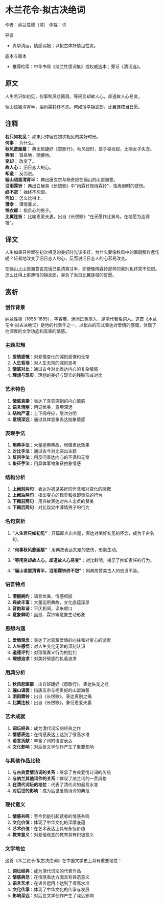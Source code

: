 <!--
 * @Author: ylmzfun ylmzfun@163.com
 * @Date: 2025-10-04 07:38:51
 * @LastEditors: ylmzfun ylmzfun@163.com
 * @LastEditTime: 2025-10-04 07:38:51
 * @FilePath: /Users/ylmzfun/Documents/study/note/poetry/诗词/明清/木兰花令·拟古决绝词.md
 * @Description: 古文辞章汇编 - 传承中华文化经典
-->
# 木兰花令·拟古决绝词

作者：纳兰性德（清）
体裁：词

导言
- 真挚清丽，情感深婉；以拟古体抒情见性灵。

底本与版本
- 推荐检索：中华书局《纳兰性德词集》或权威选本；旁证《清词选》。

## 原文

人生若只如初见，何事秋风悲画扇。等闲变却故人心，却道故人心易变。

骊山语罢清宵半，泪雨霖铃终不怨。何如薄幸锦衣郎，比翼连枝当日愿。

## 注释

**若只如初见：** 如果只停留在初次相见的美好时光。  
**何事：** 为什么。  
**秋风悲画扇：** 典出班婕妤《怨歌行》，秋风起时，扇子被收起，比喻女子失宠。  
**等闲：** 轻易地，随便地。  
**变却：** 改变了。  
**故人心：** 旧日恋人的心。  
**却道：** 反而说。  
**骊山语罢清宵半：** 典出唐玄宗与杨贵妃在骊山的山盟海誓。  
**泪雨霖铃：** 典出白居易《长恨歌》中"雨霖铃夜雨霖铃"，指离别时的悲伤。  
**终不怨：** 始终不怨恨。  
**何如：** 怎么比得上。  
**薄幸：** 薄情寡义。  
**锦衣郎：** 指负心的男子。  
**比翼连枝：** 比喻恩爱夫妻，出自《长恨歌》"在天愿作比翼鸟，在地愿为连理枝"。

## 译文

人生如果只停留在初次相见的美好时光该多好，为什么要像秋风中的画扇那样悲伤呢？轻易地改变了旧日恋人的心，反而说旧日恋人的心容易改变。

在骊山上山盟海誓说完话已是清宵过半，即使像雨霖铃那样的离别也终究不怨恨。怎么比得上那薄情的锦衣郎，辜负了当日比翼连枝的誓愿。

## 赏析

### 创作背景

纳兰性德（1655-1685），字容若，满洲正黄旗人，是清代著名词人。这首《木兰花令·拟古决绝词》是他的代表作之一，以拟古的形式表达对爱情的感慨，体现了他深厚的文学功底和真挚的情感。

### 主题思想

1. **爱情感慨**：对爱情变化的深刻感慨和无奈
2. **人生哲理**：对人生无常的深刻思考
3. **情感对比**：通过古今对比表达内心的复杂情感
4. **理想与现实**：理想的美好与现实的残酷形成对比

### 艺术特色

1. **情感真挚**：表达了真实深刻的内心情感
2. **语言清丽**：用词优美，意境深远
3. **结构严谨**：上下阙呼应，层次分明
4. **意境深远**：通过具体意象表达抽象情感

### 表现手法

1. **用典手法**：大量运用典故，增强表达效果
2. **对比手法**：通过古今对比突出主题
3. **反问手法**：用反问表达内心的不满和无奈
4. **象征手法**：用具体事物象征抽象情感

### 结构分析

1. **上阙前两句**：表达对初见美好的怀念和对变化的感慨
2. **上阙后两句**：指出变心的现实和推卸责任的行为
3. **下阙前两句**：用典故表达对古人忠贞的赞美
4. **下阙后两句**：对比现实中薄情男子的行为

### 名句赏析

1. **"人生若只如初见"**：开篇即点出主题，表达对美好初见的怀念，成为千古名句。

2. **"何事秋风悲画扇"**：用典故表达失宠的悲伤，形象生动。

3. **"等闲变却故人心，却道故人心易变"**：对比鲜明，揭示了推卸责任的行为。

4. **"骊山语罢清宵半，泪雨霖铃终不怨"**：用典故赞美古人的忠贞不渝。

### 语言特点

1. **清丽婉约**：语言优美，情感细腻
2. **典故丰富**：大量运用典故，文化底蕴深厚
3. **音韵和谐**：平仄相间，读来顺口
4. **意象鲜明**：画扇、霖铃等意象生动形象

### 思想内涵

1. **爱情观念**：表达了对真挚爱情的向往和对变心的谴责
2. **人生感悟**：对人生变化无常的深刻认识
3. **道德评判**：对薄情寡义行为的批判
4. **理想追求**：对美好情感的执着追求

### 用典分析

1. **秋风悲画扇**：出自班婕妤《怨歌行》，表达失宠之悲
2. **骊山语罢**：指唐玄宗与杨贵妃的山盟海誓
3. **泪雨霖铃**：出自《长恨歌》，表达离别之痛
4. **比翼连枝**：出自《长恨歌》，象征恩爱夫妻

### 艺术成就

1. **词坛经典**：成为清代词坛的经典之作
2. **情感表达**：在情感表达上达到了很高水准
3. **语言贡献**：丰富了词的语言表达
4. **文化影响**：对后世文学创作产生了重要影响

### 与其他作品比较

1. **与古典爱情诗词的关系**：继承了古典爱情诗词的传统
2. **与纳兰其他词作的关系**：体现了纳兰词的一贯风格
3. **在清代词坛的地位**：代表了清代词的最高水准
4. **对后世的影响**：成为后世爱情诗词的典范

### 现代意义

1. **情感共鸣**：至今仍能引起读者的情感共鸣
2. **文化价值**：体现了中华文化的深厚底蕴
3. **艺术价值**：在艺术表达上具有永恒价值
4. **教育意义**：对爱情观念的教育具有积极意义

### 文学地位

这首《木兰花令·拟古决绝词》在中国文学史上具有重要地位：

1. **词坛经典**：成为清代词坛的代表作品
2. **情感典范**：在情感表达方面具有典范意义
3. **语言艺术**：在语言运用上达到了很高水准
4. **文化传承**：体现了中华文化的传承与发展
5. **影响深远**：对后世文学创作产生了深远影响

